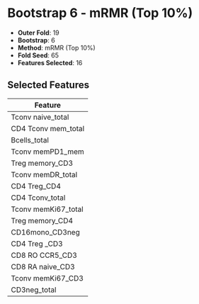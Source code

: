 # Bootstrap 6 - mRMR (Top 10%)

- **Outer Fold**: 19
- **Bootstrap**: 6
- **Method**: mRMR (Top 10%)
- **Fold Seed**: 65
- **Features Selected**: 16

## Selected Features

| Feature |
|---------|
| Tconv naive_total |
| CD4 Tconv mem_total |
| Bcells_total |
| Tconv memPD1_mem |
| Treg memory_CD3 |
| Tconv memDR_total |
| CD4 Treg_CD4 |
| CD4 Tconv_total |
| Tconv memKi67_total |
| Treg memory_CD4 |
| CD16mono_CD3neg |
| CD4 Treg _CD3 |
| CD8 RO CCR5_CD3 |
| CD8 RA naive_CD3 |
| Tconv memKi67_CD3 |
| CD3neg_total |

